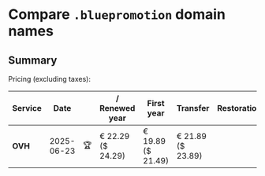 # Compare `.bluepromotion` domain names

## Summary

Pricing (excluding taxes):

| Service | Date |  | / Renewed year | First year | Transfer | Restoration |
|--|--|--|--|--|--|--|
| **OVH** | 2025-06-23 | 🏆 | € 22.29<br>($ 24.29) | € 19.89<br>($ 21.49) | € 21.89<br>($ 23.89) |  |
